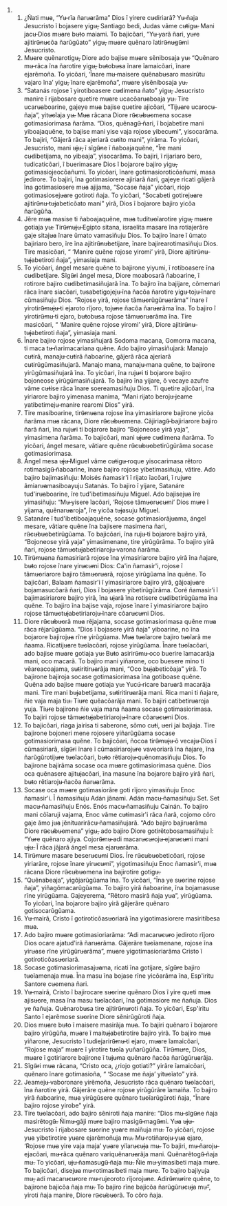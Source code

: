 <ol>
  <li>
    <ol>
      <li>¿Ñati mu̶a, “Yu̶ rĩa ñaru̶arãma” Dios ĩ yirere cu̶diriarã? Yu̶ ñaja Jesucristo ĩ bojasere yigu̶, Santiago bedi, Judas vãme cu̶tigu̶. Mani jacu̶ Dios mu̶are bu̶to maiami. To bajicõari, “Yu̶ yarã ñari, yu̶re ajitirũ̶nu̶cõa ñarũgũato” yigu̶, mu̶are quẽnaro ĩatirũ̶nu̶gũ̶mi Jesucristo.</li>
      <li>Mu̶are quẽnarotigu̶, Diore ado bajise mu̶are sẽnibosaja yu̶: “Quẽnaro mu̶ rãca ĩna ñarotire yigu̶, bu̶tobu̶sa ĩnare ĩamaicõari, ĩnare ejarẽmoña. To yicõari, ‘Ĩnare mu̶ maisere quẽnabu̶saro masirũtu vajaro ĩna’ yigu̶, ĩnare ejarẽmoña”, mu̶are yisẽnibosaja yu̶.</li>
      <li>“Satanás rojose ĩ yirotiboasere cu̶dimena ñato” yigu̶, Jesucristo manire ĩ rijabosare quetire mu̶are ucacõaru̶aboaja yu̶. Tire ucaru̶aboarine, gajeye mu̶a bajise quetire ajicõari, “Tiju̶are ucarocu̶ ñaja”, yitu̶oĩaja yu̶. Mu̶a rãcana Diore rũ̶cu̶bu̶omena socase gotimasiorimasa ñarãma. “Dios, quẽnagũ̶ ñari, ĩ bojabetire mani yiboajaquẽne, to bajise mani yise vaja rojose yibecu̶mi”, yisocarãma. To bajiri, “Gãjerã rãca ajeriarã cu̶tito mani”, yirãma. To yicõari, Jesucristo, mani u̶ju̶, ĩ sĩgũ̶ne ĩ ñaboajaquẽne, “Ĩre mani cu̶dibetijama, no yibeaja”, yisocarãma. To bajiri, ĩ rijariaro bero, tudicaticõari, ĩ buerimasare Dios ĩ bojarore bajiro yigu̶, gotimasiojeocõañumi. To yicõari, ĩnare gotimasioroticõañumi, masa jedirore. To bajiri, ĩna gotimasiorere ajiriarã ñari, gajeye ricati gãjerã ĩna gotimasiosere mu̶a ajijama, “Socase ñaja” yicõari, riojo gotimasioseju̶are gotiroti ñaja. To yicõari, “Socabeti gotireju̶are ajitirũ̶nu̶ tu̶jabeticõato mani” yirã, Dios ĩ bojarore bajiro yicõa ñarũgũña.</li>
      <li>Jẽre mu̶a masise ti ñaboajaquẽne, mu̶a tuditu̶oĩarotire yigu̶, mu̶are gotiaja yu̶: Tirũ̶mu̶ju̶ Egipto sitana, israelita masare ĩna rotiajerãre gaje sitaju̶a ĩnare ũmato vamasiñuju Dios. To bajiro ĩnare ĩ ũmato bajiriaro bero, ĩre ĩna ajitirũ̶nu̶betijare, ĩnare bajirearotimasiñuju Dios. Tire masicõari, “ ‘Manire quẽne rojose yiromi’ yirã, Diore ajitirũ̶nu̶ tu̶jabetiroti ñaja”, yimasiaja mani.</li>
      <li>To yicõari, ángel mesare quẽne to bajirone yiyumi, ĩ rotiboasere ĩna cu̶dibetijare. Sĩgũ̶ri ángel mesa, Diore moabosarã ñaboarine, ĩ rotirore bajiro cu̶dibetimasiñujarã ĩna. To bajiro ĩna bajijare, cõmemari rãca ĩnare siacõari, tu̶sabetigojeju̶ ĩna ñacõa ñarotire yigu̶ toju̶ ĩnare cũmasiñuju Dios. “Rojose yirã, rojose tãmu̶orũgũru̶arãma” ĩnare ĩ yirotirũ̶mu̶ju̶ ti ejaroto rĩjoro, toju̶ne ñacõa ñaru̶arãma ĩna. To bajiro ĩ yirotirũ̶mu̶ ti ejaro, bu̶tobu̶sa rojose tãmu̶oru̶arãma ĩna. Tire masicõari, “ ‘Manire quẽne rojose yiromi’ yirã, Diore ajitirũ̶nu̶ tu̶jabetiroti ñaja”, yimasiaja mani.</li>
      <li>Ĩnare bajiro rojose yimasiñujarã Sodoma macana, Gomorra macana, ti maca tu̶ ñarimacariana quẽne. Ado bajiro yimasiñujarã: Manajo cu̶tirã, manaju̶ cu̶tirã ñaboarine, gãjerã rãca ajeriarã cu̶tirũgũmasiñujarã. Manajo mana, manaju̶ mana quẽne, to bajirone yirũgũmasiñujarã ĩna. To yicõari, ĩna ruju̶ri ti bojarore bajiro bojoneose yirũgũmasiñujarã. To bajiro ĩna yijare, õ vecaye azufre vãme cu̶tise rãca ĩnare soereamasiñuju Dios. Ti quetire ajicõari, ĩna yiriarore bajiro yimenasa manima, “Mani rijato beroju̶ jeame yatibetimeju̶ manire rearomi Dios” yirã.</li>
      <li>Tire masiboarine, tirũ̶mu̶ana rojose ĩna yimasiriarore bajirone yicõa ñarãma mu̶a rãcana, Diore rũ̶cu̶bu̶omena. Cãjiriagũ̶ bajiriarore bajiro ñarã ñari, ĩna ruju̶ri ti bojarore bajiro “Bojoneose yirã yaja”, yimasimena ñarãma. To bajicõari, mani u̶ju̶re cu̶dimena ñarãma. To yicõari, ángel mesare, vãtiare quẽne rũ̶cu̶bu̶obetirũgũrãma socase gotimasiorimasa.</li>
      <li>Ángel mesa u̶ju̶ Miguel vãme cu̶tigu̶ roque yisocarimasa rẽtoro rotimasigũ̶ ñaboarine, ĩnare bajiro rojose yibetimasiñuju, vãtire. Ado bajiro bajimasiñuju: Moisés ñamasir'i ĩ rijato ĩacõari, ĩ ruju̶re ãmiaru̶amasiboayuju Satanás. To bajiro ĩ yijare, Satanáre tud'iru̶aboarine, ĩre tud'ibetimasiñuju Miguel. Ado bajiseju̶a ĩre yimasiñuju: “Mu̶ yisere ĩacõari, ‘Rojose tãmu̶oru̶cu̶mi’ Dios mu̶re ĩ yijama, quẽnaru̶aroja”, ĩre yicõa tu̶jasuju Miguel.</li>
      <li>Satanáre ĩ tud'ibetiboajaquẽne, socase gotimasiorãju̶ama, ángel mesare, vãtiare quẽne ĩna bajisere masimena ñari, rũ̶cu̶bu̶obetirũgũama. To bajicõari, ĩna ruju̶ ti bojarore bajiro yirã, “Bojoneose yirã yaja” yimasimenane, tire yirũgũrãma. To bajiro yirã ñari, rojose tãmu̶otu̶jabetiriaroju̶ varona ñarãma.</li>
      <li>Tirũ̶mu̶ana ñamasiriarã rojose ĩna yimasiriarore bajiro yirã ĩna ñajare, bu̶to rojose ĩnare yiru̶cu̶mi Dios: Ca'in ñamasir'i, rojose ĩ tãmu̶oriarore bajiro tãmu̶oru̶arã, rojose yirũgũama ĩna quẽne. To bajicõari, Balaam ñamasir'i ĩ yimasiriarore bajiro yirã, gãjoaju̶are bojamasucõarã ñari, Dios ĩ bojasere yibetirũgũrãma. Coré ñamasir'i ĩ bajimasiriarore bajiro yirã, ĩna u̶jarã ĩna rotisere cu̶dibetirũgũama ĩna quẽne. To bajiro ĩna bajise vaja, rojose ĩnare ĩ yimasiriarore bajiro rojose tãmu̶otu̶jabetiriaroju̶ ĩnare cõaru̶cu̶mi Dios.</li>
      <li>Diore rũ̶cu̶bu̶orã mu̶a rẽjajama, socase gotimasiorimasa quẽne mu̶a rãca rẽjarũgũama. “Dios ĩ bojasere yirã ñaja” yiboarine, no ĩna bojarore bajiroju̶a rĩne yirũgũama. Mu̶a tu̶oĩarore bajiro tu̶oĩarã me ñaama. Ricatiju̶are tu̶oĩacõari, rojose yirũgũama. Ĩnare tu̶oĩacõari, ado bajise mu̶are gotiaja yu̶: Bu̶to asirirũ̶mu̶ oco buerire ĩamacarãja mani, oco macarã. To bajiro mani yiñarone, oco buesere mino ti vẽareacoajama, su̶tiritiru̶arãja mani, “Oco bu̶jabeticõaja” yirã. To bajirone bajiroja socase gotimasiorimasa ĩna gotiboase quẽne. Quẽna ado bajise mu̶are gotiaja yu̶: Yucú̶ ricare baru̶arã macarãja mani. Tire mani bu̶jabetijama, su̶tiritiru̶arãja mani. Rica mani ti ñajare, ñie vaja maja tiu̶. Tiu̶re quẽacõarãja mani. To bajiri catibetiru̶aroja yuja. Tiu̶re bajirone ñie vaja mana ñaama socase gotimasiorimasa. To bajiri rojose tãmu̶otu̶jabetiriaroju̶ ĩnare cõaru̶cu̶mi Dios.</li>
      <li>To bajicõari, riaga jairisa ti saberone, sõmo cu̶ti, u̶eri jai bajiaja. Tire bajirone bojoneri mene rojosere yiñarũgũama socase gotimasiorimasa quẽne. To bajicõari, ñocoa tirũ̶mu̶ju̶ õ vecaju̶ Dios ĩ cũmasiriarã, sĩgũ̶ri ĩnare ĩ cũmasiriaroju̶re vaveoriarã ĩna ñajare, ĩna ñarũgũrotiju̶re tu̶oĩacõari, bu̶to rẽtiaroju̶ quẽnomasiñuju Dios. To bajirone bajirãma socase oca mu̶are gotimasiorimasa quẽne. Dios oca quẽnasere ajitu̶jacõari, ĩna masune ĩna bojarore bajiro yirã ñari, bu̶to rẽtiaroju̶ ñacõa ñaru̶arãma.</li>
      <li>Socase oca mu̶are gotimasiorãre goti rĩjoro yimasiñuju Enoc ñamasir'i. Ĩ ñamasiñuju Adán jãnami. Adán macu̶ ñamasiñuju Set. Set macu̶ ñamasiñuju Enós. Enós macu̶ ñamasiñuju Cainán. To bajiro mani cõĩaruji vajama, Enoc vãme cu̶timasir'i rãca ñarã, cojomo cõro gaje ãmo ju̶a jẽnituarirãcu̶ ñamasiñujarã. “Ado bajiro bajiru̶arãma Diore rũ̶cu̶bu̶omena” yigu̶, ado bajiro Diore gotirẽtobosamasiñuju ĩ: “Yu̶re quẽnaro ajiya. Cojorũ̶mu̶ adi macaru̶cu̶roju̶ ejaru̶cu̶mi mani u̶ju̶. Ĩ rãca jãjarã ángel mesa ejaru̶arãma.</li>
      <li>Tirũ̶mu̶re masare beseru̶cu̶mi Dios. Ĩre rũ̶cu̶bu̶obeticõari, rojose yiriarãre, rojose ĩnare yiru̶cu̶mi”, yigotimasiñuju Enoc ñamasir'i, mu̶a rãcana Diore rũ̶cu̶bu̶omena ĩna bajirotire gotigu̶.</li>
      <li>“Quẽnabeaja”, yigõjarũgũama ĩna. To yicõari, “Ĩna ye su̶orine rojose ñaja”, yiñagõmacarũgũama. To bajiro yirã ñaboarine, ĩna bojamasuse rĩne yirũgũama. Gajeyerema, “Rẽtoro masirã ñaja yu̶a”, yirũgũama. To yicõari, ĩna bojarore bajiro yirã gãjerãre quẽnaro gotisocarũgũama.</li>
      <li>Yu̶ mairã, Cristo ĩ gotiroticõasu̶oriarã ĩna yigotimasiorere masiritibesa mu̶a.</li>
      <li>Ado bajiro mu̶are gotimasioriarãma: “Adi macaru̶cu̶ro jediroto rĩjoro Dios ocare ajatud'irã ñaru̶arãma. Gãjerãre tu̶oĩamenane, rojose ĩna yiru̶ase rĩne yirũgũru̶arãma”, mu̶are yigotimasioriarãma Cristo ĩ gotiroticõasu̶oriarã.</li>
      <li>Socase gotimasiorimasaju̶ama, ricati ĩna gotijare, sĩgũ̶re bajiro tu̶oĩamenaja mu̶a. Ĩna masu ĩna bojase rĩne yicõarãma ĩna, Esp'iritu Santore cu̶omena ñari.</li>
      <li>Yu̶ mairã, Cristo ĩ bajirocare su̶orine quẽnaro Dios ĩ yire queti mu̶a ajisu̶ore, masa ĩna masu tu̶oĩacõari, ĩna gotimasiore me ñañuja. Dios ye ñañuja. Quẽnarobu̶sa tire ajitirũ̶nu̶roti ñaja. To yicõari, Esp'iritu Santo ĩ ejarẽmose su̶orine Diore sẽnirũgũroti ñaja.</li>
      <li>Dios mu̶are bu̶to ĩ maisere masirãja mu̶a. To bajiri quẽnaro ĩ bojarore bajiro yirũgũña, mu̶are ĩ maitu̶jabetirotire bajiro yirã. To bajiro mu̶a yiñarone, Jesucristo ĩ tudiejarirũ̶mu̶ ti ejaro, mu̶are ĩamaicõari, “Rojose maja” mu̶are ĩ yirotire tu̶oĩa yuñarũgũña. Tirũ̶mu̶re, Dios, mu̶are ĩ gotiriarore bajirone ĩ tu̶ju̶ma quẽnaro ñacõa ñarũgũru̶arãja.</li>
      <li>Sĩgũ̶ri mu̶a rãcana, “Cristo oca, ¿riojo gotiati?” yirãre ĩamaicõari, quẽnaro ĩnare gotimasioña, “ ‘Socase me ñaja’ yitu̶oĩato” yirã.</li>
      <li>Jeameju̶ vaboronare yirẽmoña, Jesucristo rãca quẽnaro tu̶oĩacõari, ĩna ñarotire yirã. Gãjerãre quẽne rojose yirũgũrãre ĩamaiña. To bajiro yirã ñaboarine, mu̶a yirũgũsere quẽnaro tu̶oĩarũgũroti ñaja, “Ĩnare bajiro rojose yirobe” yirã.</li>
      <li>Tire tu̶oĩacõari, ado bajiro sẽniroti ñaja manire: “Dios mu̶ sĩgũ̶ne ñaja masirẽtogũ̶. Ñimu̶ gãji mu̶re bajiro masigũ̶ magũ̶mi. Yu̶a u̶ju̶ Jesucristo ĩ rijabosare su̶orine yu̶are maiñuja mu̶. To yicõari, rojose yu̶a yibetirotire yu̶are ejarẽmoñuja mu̶. Mu̶ rotiñaroju̶ yu̶a ejaro, ‘Rojose mu̶a yire vaja maja’ yu̶are yiĩaru̶cu̶ja mu̶. To bajiri, mu̶ ñaroju̶ ejacõari, mu̶ rãca quẽnaro variquẽnaru̶arãja mani. Quẽnarẽtogũ̶ ñaja mu̶. To yicõari, u̶ju̶ ñamasugũ̶ ñaja mu̶. Ñie mu̶ yimasibeti maja mu̶re. To bajicõari, diseju̶a mu̶ rotimasibeti maja mu̶re. To bajiro bajiyuja mu̶, adi macaru̶cu̶rore mu̶ rujeoroto rĩjoroju̶ne. Adirũ̶mu̶rire quẽne, to bajirone bajicõa ñaja mu̶. To bajiro rĩne bajicõa ñarũgũru̶cu̶ja mu̶”, yiroti ñaja manire, Diore rũ̶cu̶bu̶orã. To cõro ñaja.</li>
    </ol>
  </li>
</ol>